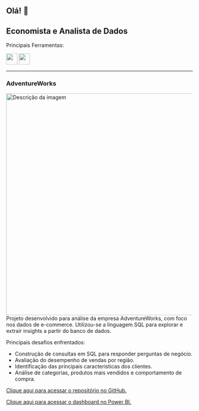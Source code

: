## Olá! 👋

## Economista e Analista de Dados

Principais Ferramentas:

<img
  src="https://64.media.tumblr.com/ec57a9abccbdfcfdd234a1d7ce60872e/1adc0a0257f98ada-4a/s540x810/dc16e674cca039859d5abecae9dbf71d1afbadd5.pnj" width="30" height="30" />
<img src="https://64.media.tumblr.com/076fde982e67571b91681921bbf73b6f/71e6beee86ccc558-d2/s1280x1920/6a303efdd4655e35b4f2bde190eea6f72ff4dd0d.pnj" width="30" height="30" />

---
### AdventureWorks
<p align="left">
  <img src="https://github.com/user-attachments/assets/f0ff6f41-5b4d-4f69-b650-2365299f6069" alt="Descrição da imagem" width="600" align="right">
Projeto desenvolvido para análise da empresa AdventureWorks, com foco nos dados de e-commerce. Utilizou-se a linguagem SQL para explorar e extrair insights a partir do banco de dados.

  Principais desafios enfrentados:
  
- Construção de consultas em SQL para responder perguntas de negócio.
- Avaliação do desempenho de vendas por região.
- Identificação das principais características dos clientes.
- Análise de categorias, produtos mais vendidos e comportamento de compra.
</p>

[Clique aqui para acessar o repositório no GitHub.](https://github.com/OtavioBlini/SQL---AdventureWorksDW2022)

[Clique aqui para acessar o dashboard no Power BI.](https://app.powerbi.com/view?r=eyJrIjoiNzQyNmZhOTQtNjA4Yi00ZjliLWFjMTYtYWIwYTVhODQ2ODZiIiwidCI6IjYzZTE3ZmYzLWE1NjAtNGNhYS04ZTNlLTg0MjNjMzI4YzI5OCJ9)

